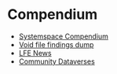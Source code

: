 # Compendium

* [Systemspace Compendium](https://github.com/SystemSpace/Compendium/blob/master/compendium.rst)
* [Void file findings dump](https://github.com/SystemSpace/Compendium/blob/master/voidfile.rst)
* [LFE News](https://github.com/SystemSpace/Compendium/blob/master/lfenews.rst)
* [Community Dataverses](https://github.com/SystemSpace/Compendium/blob/master/community-dataverses.rst)

